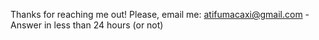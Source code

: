 Thanks for reaching me out! Please, email me: atifumacaxi@gmail.com - Answer in less than 24 hours (or not)
